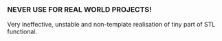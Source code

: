 ### NEVER USE FOR REAL WORLD PROJECTS!

Very ineffective, unstable and non-template
realisation of tiny part of STL functional.